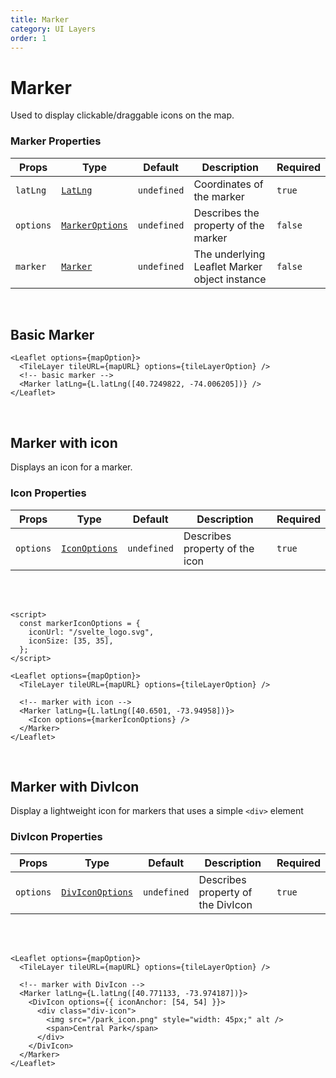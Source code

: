 ```yaml
---
title: Marker
category: UI Layers
order: 1
---
```


<script>
  import MarkerExample from '/src/common/sample/marker/MarkerExample.svelte';
  import MarkerIconExample from '/src/common/sample/marker/MarkerIcon.svelte';
  import MarkerDivIconExample from '/src/common/sample/marker/MarkerDivIcon.svelte';
</script>

# Marker

Used to display clickable/draggable icons on the map.

### Marker Properties

<div class='doc-table-container'>

| Props     | Type                                                             | Default     | Description                                   | Required |
| --------- | ---------------------------------------------------------------- | ----------- | --------------------------------------------- | -------- |
| `latLng`  | [`LatLng`](https://leafletjs.com/reference.html#latlng)          | `undefined` | Coordinates of the marker                     | `true`   |
| `options` | [`MarkerOptions`](https://leafletjs.com/reference.html#marker)   | `undefined` | Describes the property of the marker          | `false`  |
| `marker`  | [`Marker`](https://leafletjs.com/reference.html#marker-l-marker) | `undefined` | The underlying Leaflet Marker object instance | `false`  |

</div>
<br>

## Basic Marker

<div class='example'>
  <MarkerExample />

```svelte
<Leaflet options={mapOption}>
  <TileLayer tileURL={mapURL} options={tileLayerOption} />
  <!-- basic marker -->
  <Marker latLng={L.latLng([40.7249822, -74.006205])} />
</Leaflet>
```

</div>
<br>

## Marker with icon

Displays an icon for a marker.

### Icon Properties

<div class='doc-table-container'>

| Props     | Type                                                       | Default     | Description                    | Required |
| --------- | ---------------------------------------------------------- | ----------- | ------------------------------ | -------- |
| `options` | [`IconOptions`](https://leafletjs.com/reference.html#icon) | `undefined` | Describes property of the icon | `true`   |

</div>

<br><br>

<div class='example'>
  <MarkerIconExample />

```svelte
<script>
  const markerIconOptions = {
    iconUrl: "/svelte_logo.svg",
    iconSize: [35, 35],
  };
</script>

<Leaflet options={mapOption}>
  <TileLayer tileURL={mapURL} options={tileLayerOption} />

  <!-- marker with icon -->
  <Marker latLng={L.latLng([40.6501, -73.94958])}>
    <Icon options={markerIconOptions} />
  </Marker>
</Leaflet>
```

</div>

<br>

## Marker with DivIcon

Display a lightweight icon for markers that uses a simple `<div>` element

### DivIcon Properties

<div class='doc-table-container'>

| Props     | Type                                                             | Default     | Description                       | Required |
| --------- | ---------------------------------------------------------------- | ----------- | --------------------------------- | -------- |
| `options` | [`DivIconOptions`](https://leafletjs.com/reference.html#divicon) | `undefined` | Describes property of the DivIcon | `true`   |

</div>

<br><br>

<div class='example'>
  <MarkerDivIconExample />

```svelte
<Leaflet options={mapOption}>
  <TileLayer tileURL={mapURL} options={tileLayerOption} />

  <!-- marker with DivIcon -->
  <Marker latLng={L.latLng([40.771133, -73.974187])}>
    <DivIcon options={{ iconAnchor: [54, 54] }}>
      <div class="div-icon">
        <img src="/park_icon.png" style="width: 45px;" alt />
        <span>Central Park</span>
      </div>
    </DivIcon>
  </Marker>
</Leaflet>
```

</div>

